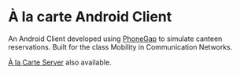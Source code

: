 # À la carte Android Client

An Android Client developed using [PhoneGap](http://phonegap.com) to simulate canteen reservations. Built for the class Mobility in Communication Networks.

[À la Carte Server](https://github.com/GuilhermeSimoes/rails_alacarte_server) also available.